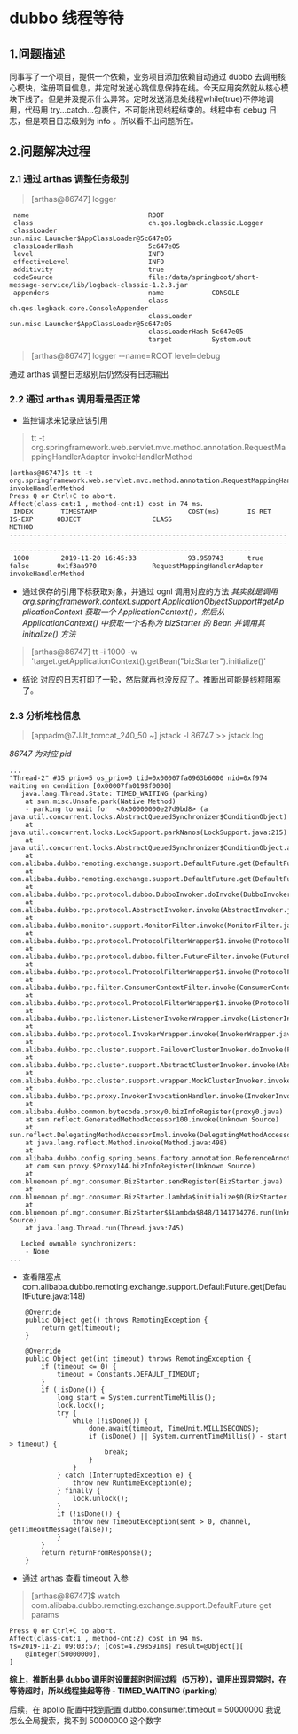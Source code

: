 # dubbo 线程等待

## 1.问题描述
同事写了一个项目，提供一个依赖，业务项目添加依赖自动通过 dubbo 去调用核心模块，注册项目信息，并定时发送心跳信息保持在线。今天应用突然就从核心模块下线了。但是并没提示什么异常。定时发送消息处线程while(true)不停地调用，代码用 try...catch...包裹住，不可能出现线程结束的。线程中有 debug 日志，但是项目日志级别为 info 。所以看不出问题所在。

## 2.问题解决过程
### 2.1 通过 arthas 调整任务级别
> [arthas@86747] logger

```
 name                              ROOT                                                                                                                                                                  
 class                             ch.qos.logback.classic.Logger                                                                                                                                         
 classLoader                       sun.misc.Launcher$AppClassLoader@5c647e05                                                                                                                             
 classLoaderHash                   5c647e05                                                                                                                                                              
 level                             INFO                                                                                                                                                                  
 effectiveLevel                    INFO                                                                                                                                                                  
 additivity                        true                                                                                                                                                                  
 codeSource                        file:/data/springboot/short-message-service/lib/logback-classic-1.2.3.jar                                                                                             
 appenders                         name            CONSOLE                                                                                                                                               
                                   class           ch.qos.logback.core.ConsoleAppender                                                                                                                   
                                   classLoader     sun.misc.Launcher$AppClassLoader@5c647e05                                                                                                             
                                   classLoaderHash 5c647e05                                                                                                                                              
                                   target          System.out 
```
> [arthas@86747] logger --name=ROOT level=debug

通过 arthas 调整日志级别后仍然没有日志输出

### 2.2 通过 arthas 调用看是否正常
- 监控请求来记录应该引用
> tt -t org.springframework.web.servlet.mvc.method.annotation.RequestMappingHandlerAdapter invokeHandlerMethod

```
[arthas@86747]$ tt -t org.springframework.web.servlet.mvc.method.annotation.RequestMappingHandlerAdapter invokeHandlerMethod
Press Q or Ctrl+C to abort.
Affect(class-cnt:1 , method-cnt:1) cost in 74 ms.
 INDEX       TIMESTAMP                       COST(ms)       IS-RET       IS-EXP      OBJECT                  CLASS                                         METHOD                                        
---------------------------------------------------------------------------------------------------------------------------------------------------------------------------------------------------------
 1000        2019-11-20 16:45:33             93.959743      true         false       0x1f3aa970              RequestMappingHandlerAdapter                  invokeHandlerMethod                           

```

- 通过保存的引用下标获取对象，并通过 ognl 调用对应的方法
*其实就是调用  org.springframework.context.support.ApplicationObjectSupport#getApplicationContext 获取一个 ApplicationContext()，然后从 ApplicationContext() 中获取一个名称为 bizStarter 的 Bean 并调用其 initialize() 方法*  
> [arthas@86747] tt -i 1000 -w 'target.getApplicationContext().getBean("bizStarter").initialize()'

- 结论
对应的日志打印了一轮，然后就再也没反应了。推断出可能是线程阻塞了。

### 2.3 分析堆栈信息
> [appadm@ZJJt_tomcat_240_50 ~] jstack -l 86747 >> jstack.log  

*86747 为对应 pid*
```
...
"Thread-2" #35 prio=5 os_prio=0 tid=0x00007fa0963b6000 nid=0xf974 waiting on condition [0x00007fa0198f0000]
   java.lang.Thread.State: TIMED_WAITING (parking)
	at sun.misc.Unsafe.park(Native Method)
	- parking to wait for  <0x00000000e27d9bd8> (a java.util.concurrent.locks.AbstractQueuedSynchronizer$ConditionObject)
	at java.util.concurrent.locks.LockSupport.parkNanos(LockSupport.java:215)
	at java.util.concurrent.locks.AbstractQueuedSynchronizer$ConditionObject.await(AbstractQueuedSynchronizer.java:2163)
	at com.alibaba.dubbo.remoting.exchange.support.DefaultFuture.get(DefaultFuture.java:148)
	at com.alibaba.dubbo.remoting.exchange.support.DefaultFuture.get(DefaultFuture.java:135)
	at com.alibaba.dubbo.rpc.protocol.dubbo.DubboInvoker.doInvoke(DubboInvoker.java:95)
	at com.alibaba.dubbo.rpc.protocol.AbstractInvoker.invoke(AbstractInvoker.java:155)
	at com.alibaba.dubbo.monitor.support.MonitorFilter.invoke(MonitorFilter.java:75)
	at com.alibaba.dubbo.rpc.protocol.ProtocolFilterWrapper$1.invoke(ProtocolFilterWrapper.java:72)
	at com.alibaba.dubbo.rpc.protocol.dubbo.filter.FutureFilter.invoke(FutureFilter.java:54)
	at com.alibaba.dubbo.rpc.protocol.ProtocolFilterWrapper$1.invoke(ProtocolFilterWrapper.java:72)
	at com.alibaba.dubbo.rpc.filter.ConsumerContextFilter.invoke(ConsumerContextFilter.java:49)
	at com.alibaba.dubbo.rpc.protocol.ProtocolFilterWrapper$1.invoke(ProtocolFilterWrapper.java:72)
	at com.alibaba.dubbo.rpc.listener.ListenerInvokerWrapper.invoke(ListenerInvokerWrapper.java:77)
	at com.alibaba.dubbo.rpc.protocol.InvokerWrapper.invoke(InvokerWrapper.java:56)
	at com.alibaba.dubbo.rpc.cluster.support.FailoverClusterInvoker.doInvoke(FailoverClusterInvoker.java:78)
	at com.alibaba.dubbo.rpc.cluster.support.AbstractClusterInvoker.invoke(AbstractClusterInvoker.java:244)
	at com.alibaba.dubbo.rpc.cluster.support.wrapper.MockClusterInvoker.invoke(MockClusterInvoker.java:75)
	at com.alibaba.dubbo.rpc.proxy.InvokerInvocationHandler.invoke(InvokerInvocationHandler.java:52)
	at com.alibaba.dubbo.common.bytecode.proxy0.bizInfoRegister(proxy0.java)
	at sun.reflect.GeneratedMethodAccessor100.invoke(Unknown Source)
	at sun.reflect.DelegatingMethodAccessorImpl.invoke(DelegatingMethodAccessorImpl.java:43)
	at java.lang.reflect.Method.invoke(Method.java:498)
	at com.alibaba.dubbo.config.spring.beans.factory.annotation.ReferenceAnnotationBeanPostProcessor$ReferenceBeanInvocationHandler.invoke(ReferenceAnnotationBeanPostProcessor.java:165)
	at com.sun.proxy.$Proxy144.bizInfoRegister(Unknown Source)
	at com.bluemoon.pf.mgr.consumer.BizStarter.sendRegister(BizStarter.java)
	at com.bluemoon.pf.mgr.consumer.BizStarter.lambda$initialize$0(BizStarter.java:50)
	at com.bluemoon.pf.mgr.consumer.BizStarter$$Lambda$848/1141714276.run(Unknown Source)
	at java.lang.Thread.run(Thread.java:745)

   Locked ownable synchronizers:
	- None
...
```
- 查看阻塞点
com.alibaba.dubbo.remoting.exchange.support.DefaultFuture.get(DefaultFuture.java:148)
```
	@Override
    public Object get() throws RemotingException {
        return get(timeout);
    }

    @Override
    public Object get(int timeout) throws RemotingException {
        if (timeout <= 0) {
            timeout = Constants.DEFAULT_TIMEOUT;
        }
        if (!isDone()) {
            long start = System.currentTimeMillis();
            lock.lock();
            try {
                while (!isDone()) {
                    done.await(timeout, TimeUnit.MILLISECONDS);
                    if (isDone() || System.currentTimeMillis() - start > timeout) {
                        break;
                    }
                }
            } catch (InterruptedException e) {
                throw new RuntimeException(e);
            } finally {
                lock.unlock();
            }
            if (!isDone()) {
                throw new TimeoutException(sent > 0, channel, getTimeoutMessage(false));
            }
        }
        return returnFromResponse();
    }
```
- 通过 arthas 查看 timeout 入参
> [arthas@86747]$ watch com.alibaba.dubbo.remoting.exchange.support.DefaultFuture get params

```
Press Q or Ctrl+C to abort.
Affect(class-cnt:1 , method-cnt:2) cost in 94 ms.
ts=2019-11-21 09:03:57; [cost=4.298591ms] result=@Object[][
    @Integer[50000000],
]
```

**综上，推断出是 dubbo 调用时设置超时时间过程（5万秒），调用出现异常时，在等待超时，所以线程挂起等待 - TIMED_WAITING (parking)**

后续，在 apollo 配置中找到配置 dubbo.consumer.timeout = 50000000 我说怎么全局搜索，找不到 50000000 这个数字

